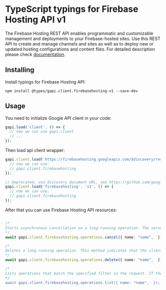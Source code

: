 # TypeScript typings for Firebase Hosting API v1

The Firebase Hosting REST API enables programmatic and customizable management and deployments to your Firebase-hosted sites. Use this REST API to create and manage channels and sites as well as to deploy new or updated hosting configurations and content files.
For detailed description please check [documentation](https://firebase.google.com/docs/hosting/).

## Installing

Install typings for Firebase Hosting API:

```
npm install @types/gapi.client.firebasehosting-v1 --save-dev
```

## Usage

You need to initialize Google API client in your code:

```typescript
gapi.load('client', () => {
  // now we can use gapi.client
  // ...
});
```

Then load api client wrapper:

```typescript
gapi.client.load('https://firebasehosting.googleapis.com/$discovery/rest?version=v1', () => {
  // now we can use:
  // gapi.client.firebasehosting
});
```

```typescript
// Deprecated, use discovery document URL, see https://github.com/google/google-api-javascript-client/blob/master/docs/reference.md#----gapiclientloadname----version----callback--
gapi.client.load('firebasehosting', 'v1', () => {
  // now we can use:
  // gapi.client.firebasehosting
});
```



After that you can use Firebase Hosting API resources: <!-- TODO: make this work for multiple namespaces -->

```typescript

/*
Starts asynchronous cancellation on a long-running operation. The server makes a best effort to cancel the operation, but success is not guaranteed. If the server doesn't support this method, it returns `google.rpc.Code.UNIMPLEMENTED`. Clients can use Operations.GetOperation or other methods to check whether the cancellation succeeded or whether the operation completed despite cancellation. On successful cancellation, the operation is not deleted; instead, it becomes an operation with an Operation.error value with a google.rpc.Status.code of 1, corresponding to `Code.CANCELLED`.
*/
await gapi.client.firebasehosting.operations.cancel({ name: "name",  });

/*
Deletes a long-running operation. This method indicates that the client is no longer interested in the operation result. It does not cancel the operation. If the server doesn't support this method, it returns `google.rpc.Code.UNIMPLEMENTED`.
*/
await gapi.client.firebasehosting.operations.delete({ name: "name",  });

/*
Lists operations that match the specified filter in the request. If the server doesn't support this method, it returns `UNIMPLEMENTED`. NOTE: the `name` binding allows API services to override the binding to use different resource name schemes, such as `users/*/operations`. To override the binding, API services can add a binding such as `"/v1/{name=users/*}/operations"` to their service configuration. For backwards compatibility, the default name includes the operations collection id, however overriding users must ensure the name binding is the parent resource, without the operations collection id.
*/
await gapi.client.firebasehosting.operations.list({ name: "name",  });
```
